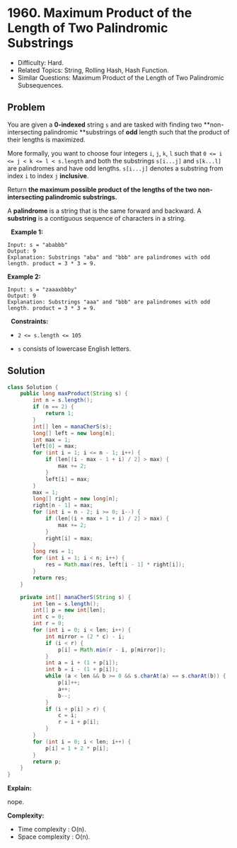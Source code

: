 # 1960. Maximum Product of the Length of Two Palindromic Substrings

- Difficulty: Hard.
- Related Topics: String, Rolling Hash, Hash Function.
- Similar Questions: Maximum Product of the Length of Two Palindromic Subsequences.

## Problem

You are given a **0-indexed** string ```s``` and are tasked with finding two **non-intersecting palindromic **substrings of **odd** length such that the product of their lengths is maximized.

More formally, you want to choose four integers ```i```, ```j```, ```k```, ```l``` such that ```0 <= i <= j < k <= l < s.length``` and both the substrings ```s[i...j]``` and ```s[k...l]``` are palindromes and have odd lengths. ```s[i...j]``` denotes a substring from index ```i``` to index ```j``` **inclusive**.

Return **the **maximum** possible product of the lengths of the two non-intersecting palindromic substrings.**

A **palindrome** is a string that is the same forward and backward. A **substring** is a contiguous sequence of characters in a string.

 
**Example 1:**

```
Input: s = "ababbb"
Output: 9
Explanation: Substrings "aba" and "bbb" are palindromes with odd length. product = 3 * 3 = 9.
```

**Example 2:**

```
Input: s = "zaaaxbbby"
Output: 9
Explanation: Substrings "aaa" and "bbb" are palindromes with odd length. product = 3 * 3 = 9.
```

 
**Constraints:**


	
- ```2 <= s.length <= 105```
	
- ```s``` consists of lowercase English letters.



## Solution

```java
class Solution {
    public long maxProduct(String s) {
        int n = s.length();
        if (n == 2) {
            return 1;
        }
        int[] len = manaCherS(s);
        long[] left = new long[n];
        int max = 1;
        left[0] = max;
        for (int i = 1; i <= n - 1; i++) {
            if (len[(i - max - 1 + i) / 2] > max) {
                max += 2;
            }
            left[i] = max;
        }
        max = 1;
        long[] right = new long[n];
        right[n - 1] = max;
        for (int i = n - 2; i >= 0; i--) {
            if (len[(i + max + 1 + i) / 2] > max) {
                max += 2;
            }
            right[i] = max;
        }
        long res = 1;
        for (int i = 1; i < n; i++) {
            res = Math.max(res, left[i - 1] * right[i]);
        }
        return res;
    }

    private int[] manaCherS(String s) {
        int len = s.length();
        int[] p = new int[len];
        int c = 0;
        int r = 0;
        for (int i = 0; i < len; i++) {
            int mirror = (2 * c) - i;
            if (i < r) {
                p[i] = Math.min(r - i, p[mirror]);
            }
            int a = i + (1 + p[i]);
            int b = i - (1 + p[i]);
            while (a < len && b >= 0 && s.charAt(a) == s.charAt(b)) {
                p[i]++;
                a++;
                b--;
            }
            if (i + p[i] > r) {
                c = i;
                r = i + p[i];
            }
        }
        for (int i = 0; i < len; i++) {
            p[i] = 1 + 2 * p[i];
        }
        return p;
    }
}
```

**Explain:**

nope.

**Complexity:**

* Time complexity : O(n).
* Space complexity : O(n).
